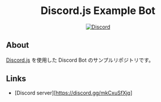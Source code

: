 <div align="center">
    <h1>Discord.js Example Bot</h1>
	<p>
		<a href="https://discord.gg/mkCxuSfXjq"><img src="https://img.shields.io/discord/1167695845278355468?color=5865F2&logo=discord&logoColor=white" alt="Discord" /></a>
	</p>
</div>

## About

[Discord.js](https://discord.js.org/) を使用した Discord Bot のサンプルリポジトリです。

## Links

- [Discord server][https://discord.gg/mkCxuSfXjq]
